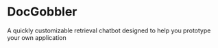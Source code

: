 # DocGobbler
A quickly customizable retrieval chatbot designed to help you prototype your own application
